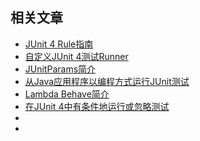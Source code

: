 ## 相关文章

+ [JUnit 4 Rule指南](docs/JUnit4-Rule指南.md)
+ [自定义JUnit 4测试Runner](docs/自定义JUnit4测试Runner.md)
+ [JUnitParams简介](docs/JUnitParams简介.md)
+ [从Java应用程序以编程方式运行JUnit测试](docs/从Java应用程序以编程方式运行JUnit测试.md)
+ [Lambda Behave简介](docs/LambdaBehave简介.md)
+ [在JUnit 4中有条件地运行或忽略测试](docs/在JUnit4中有条件地运行或忽略测试.md)
+ []()
+ []()